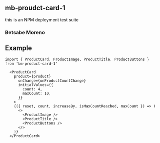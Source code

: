 ## mb-proudct-card-1

this is an NPM deployment test suite

### Betsabe Moreno

## Example

```
import { ProductCard, ProductImage, ProductTitle, ProductButtons } from 'bm-product-card-1'
```

```
  <ProductCard
    product={product}
      onChange={onProductCountChange}
      initialValues={{
        count: 4,
        maxCount: 10,
      }}
    >
    {({ reset, count, increaseBy, isMaxCountReached, maxCount }) => (
      <>
        <ProductImage />
        <ProductTitle />
        <ProductButtons />
      </>
    )}
  </ProductCard>
```
